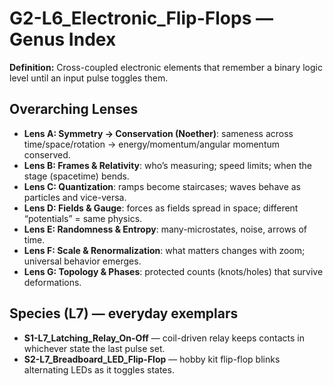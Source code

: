 # G2-L6_Electronic_Flip-Flops — Genus Index
**Definition:** Cross-coupled electronic elements that remember a binary logic level until an input pulse toggles them.

## Overarching Lenses

- **Lens A: Symmetry -> Conservation (Noether)**: sameness across time/space/rotation → energy/momentum/angular momentum conserved.
- **Lens B: Frames & Relativity**: who’s measuring; speed limits; when the stage (spacetime) bends.
- **Lens C: Quantization**: ramps become staircases; waves behave as particles and vice-versa.
- **Lens D: Fields & Gauge**: forces as fields spread in space; different “potentials” = same physics.
- **Lens E: Randomness & Entropy**: many-microstates, noise, arrows of time.
- **Lens F: Scale & Renormalization**: what matters changes with zoom; universal behavior emerges.
- **Lens G: Topology & Phases**: protected counts (knots/holes) that survive deformations.

## Species (L7) — everyday exemplars
- **S1-L7_Latching_Relay_On-Off** — coil-driven relay keeps contacts in whichever state the last pulse set.
- **S2-L7_Breadboard_LED_Flip-Flop** — hobby kit flip-flop blinks alternating LEDs as it toggles states.
